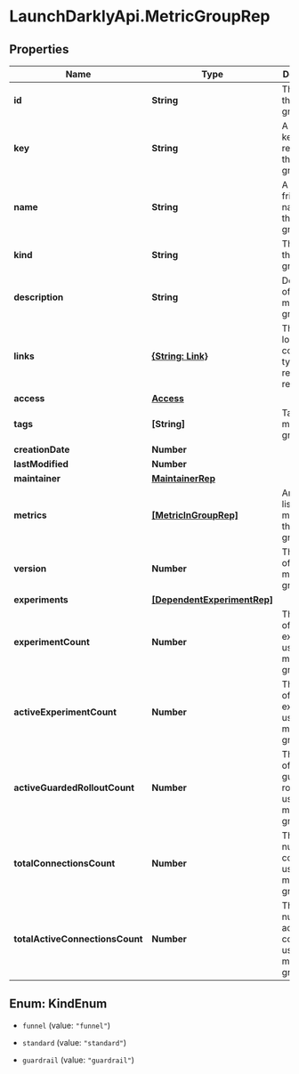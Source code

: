 # LaunchDarklyApi.MetricGroupRep

## Properties

Name | Type | Description | Notes
------------ | ------------- | ------------- | -------------
**id** | **String** | The ID of this metric group | 
**key** | **String** | A unique key to reference the metric group | 
**name** | **String** | A human-friendly name for the metric group | 
**kind** | **String** | The type of the metric group | 
**description** | **String** | Description of the metric group | [optional] 
**links** | [**{String: Link}**](Link.md) | The location and content type of related resources | 
**access** | [**Access**](Access.md) |  | [optional] 
**tags** | **[String]** | Tags for the metric group | 
**creationDate** | **Number** |  | 
**lastModified** | **Number** |  | 
**maintainer** | [**MaintainerRep**](MaintainerRep.md) |  | 
**metrics** | [**[MetricInGroupRep]**](MetricInGroupRep.md) | An ordered list of the metrics in this metric group | 
**version** | **Number** | The version of this metric group | 
**experiments** | [**[DependentExperimentRep]**](DependentExperimentRep.md) |  | [optional] 
**experimentCount** | **Number** | The number of experiments using this metric group | [optional] 
**activeExperimentCount** | **Number** | The number of active experiments using this metric group | [optional] 
**activeGuardedRolloutCount** | **Number** | The number of active guarded rollouts using this metric group | [optional] 
**totalConnectionsCount** | **Number** | The total number of connections using this metric group | [optional] 
**totalActiveConnectionsCount** | **Number** | The total number of active connections using this metric group | [optional] 



## Enum: KindEnum


* `funnel` (value: `"funnel"`)

* `standard` (value: `"standard"`)

* `guardrail` (value: `"guardrail"`)




